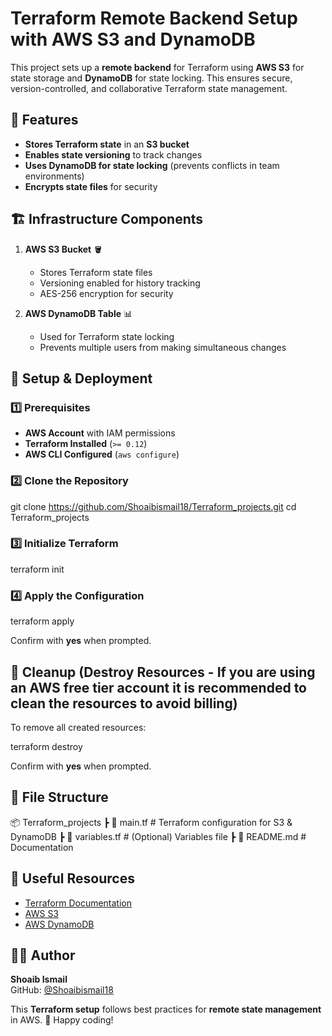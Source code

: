 
# Terraform Remote Backend Setup with AWS S3 and DynamoDB

This project sets up a **remote backend** for Terraform using **AWS S3** for state storage and **DynamoDB** for state locking. This ensures secure, version-controlled, and collaborative Terraform state management.

## 🚀 Features
- **Stores Terraform state** in an **S3 bucket**  
- **Enables state versioning** to track changes  
- **Uses DynamoDB for state locking** (prevents conflicts in team environments)  
- **Encrypts state files** for security  

## 🏗️ Infrastructure Components
1. **AWS S3 Bucket** 🪣  
   - Stores Terraform state files  
   - Versioning enabled for history tracking  
   - AES-256 encryption for security  

2. **AWS DynamoDB Table** 📊  
   - Used for Terraform state locking  
   - Prevents multiple users from making simultaneous changes  

## 🔧 Setup & Deployment

### 1️⃣ Prerequisites
- **AWS Account** with IAM permissions  
- **Terraform Installed** (`>= 0.12`)  
- **AWS CLI Configured** (`aws configure`)  

### 2️⃣ Clone the Repository
git clone https://github.com/Shoaibismail18/Terraform_projects.git
cd Terraform_projects


### 3️⃣ Initialize Terraform
terraform init

### 4️⃣ Apply the Configuration
terraform apply

Confirm with **yes** when prompted.

## 🛑 Cleanup (Destroy Resources - If you are using an AWS free tier account it is recommended to clean the resources to avoid billing)
To remove all created resources:

terraform destroy

Confirm with **yes** when prompted.

## 📂 File Structure
📦 Terraform_projects
 ┣ 📜 main.tf         # Terraform configuration for S3 & DynamoDB
 ┣ 📜 variables.tf    # (Optional) Variables file
 ┣ 📜 README.md       # Documentation

## 🔗 Useful Resources
- [Terraform Documentation](https://developer.hashicorp.com/terraform/docs)
- [AWS S3](https://aws.amazon.com/s3/)
- [AWS DynamoDB](https://aws.amazon.com/dynamodb/)

## 👨‍💻 Author
**Shoaib Ismail**  
GitHub: [@Shoaibismail18](https://github.com/Shoaibismail18)  

This **Terraform setup** follows best practices for **remote state management** in AWS. 🚀 Happy coding!
